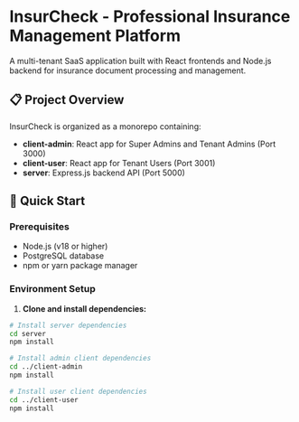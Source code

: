 # InsurCheck - Professional Insurance Management Platform

A multi-tenant SaaS application built with React frontends and Node.js backend for insurance document processing and management.

## 📋 Project Overview

InsurCheck is organized as a monorepo containing:
- **client-admin**: React app for Super Admins and Tenant Admins (Port 3000)
- **client-user**: React app for Tenant Users (Port 3001)  
- **server**: Express.js backend API (Port 5000)

## 🚀 Quick Start

### Prerequisites
- Node.js (v18 or higher)
- PostgreSQL database
- npm or yarn package manager

### Environment Setup

1. **Clone and install dependencies:**
```bash
# Install server dependencies
cd server
npm install

# Install admin client dependencies
cd ../client-admin
npm install

# Install user client dependencies
cd ../client-user
npm install
